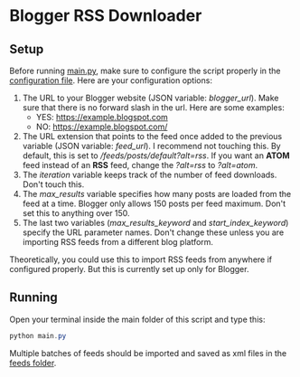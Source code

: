 # Blogger RSS Downloader

## Setup

Before running [main.py](main.py), make sure to configure the script properly in the [configuration file](config.json). Here are your configuration options:

1. The URL to your Blogger website (JSON variable: <i>blogger_url</i>). Make sure that there is no forward slash in the url. Here are some examples:
    * YES: https://example.blogspot.com
    * NO: https://example.blogspot.com/
2. The URL extension that points to the feed once added to the previous variable (JSON variable: <i>feed_url</i>). I recommend not touching this. By default, this is set to _/feeds/posts/default?alt=rss_. If you want an __ATOM__ feed instead of an __RSS__ feed, change the _?alt=rss_ to _?alt=atom_.
3. The _iteration_ variable keeps track of the number of feed downloads. Don't touch this.
4. The <i>max_results</i> variable specifies how many posts are loaded from the feed at a time. Blogger only allows 150 posts per feed maximum. Don't set this to anything over 150.
5. The last two variables (<i>max_results_keyword</i> and <i>start_index_keyword</i>) specify the URL parameter names. Don't change these unless you are importing RSS feeds from a different blog platform.

Theoretically, you could use this to import RSS feeds from anywhere if configured properly. But this is currently set up only for Blogger.

## Running

Open your terminal inside the main folder of this script and type this:

```powershell
python main.py
```

Multiple batches of feeds should be imported and saved as xml files in the [feeds folder](feeds).
